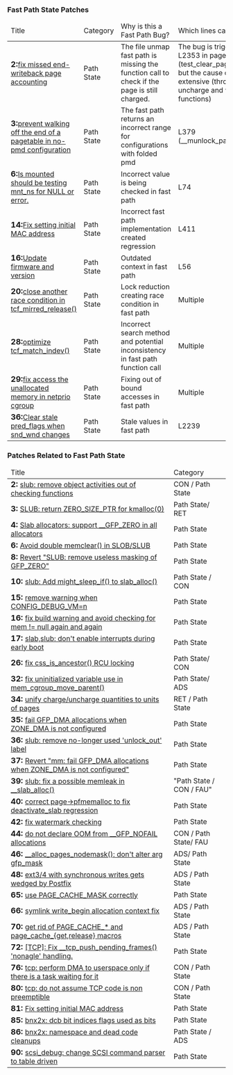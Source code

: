 ### Fast Path State Patches ###
<table>
 <thead>
    <tr>
     <td>Title</td>
     <td>Category</td>
     <td>Why is this a Fast Path Bug?</td>
     <td>Which lines cause the bug?</td>
     </tr>
    </thead>
   <tbody>
<tr><td><font size=+1><b>2:</b></font><a href="https://git.kernel.org/cgit/linux/kernel/git/torvalds/linux.git/commit/?id=d7365e783edb858279be1d03f61bc8d5d3383d90">fix missed end-writeback page accounting</a></td><td>Path State</td><td> The file unmap fast path is missing the function call to check if the page is still charged.</td><td> The bug is triggered at L2353 in page-writeback.c (test_clear_page_writeback), but the cause of the bug is extensive (throughout the uncharge and writeback functions)</td></tr>
<tr><td><font size=+1><b>3:</b></font><a href="https://git.kernel.org/cgit/linux/kernel/git/torvalds/linux.git/commit/?id=eadb41ae82f802105c0601aa8a0a0e7595826497">prevent walking off the end of a pagetable in no-pmd configuration</a></td><td>Path State</td><td>  The fast path returns an incorrect range for configurations with folded pmd</td><td> L379 (__munlock_pagevec_fill)</td></tr>
<tr><td><font size=+1><b>6:</b></font><a href="https://git.kernel.org/cgit/linux/kernel/git/torvalds/linux.git/commit/fs?id=260a459d2e39761fbd39803497205ce1690bc7b1">Is mounted should be testing mnt_ns for NULL or error.</a></td><td>Path State</td><td>  Incorrect value is being checked in fast path</td><td> L74</td></tr>
<tr><td><font size=+1><b>14:</b></font><a href="https://git.kernel.org/cgit/linux/kernel/git/torvalds/linux.git/commit/drivers?id=bab6a9eac05360db25c81b0090f6b1195dd986cc">Fix setting initial MAC address</a></td><td>Path State</td><td> Incorrect fast path implementation created regression</td><td> L411</td></tr>
<tr><td><font size=+1><b>16:</b></font><a href="https://git.kernel.org/cgit/linux/kernel/git/torvalds/linux.git/commit/drivers?id=dc187cb381f1bceb30498861ece510245c43ed9f">Update firmware and version</a></td><td>Path State</td><td> Outdated context in fast path</td><td>  L56</td></tr>
<tr><td><font size=+1><b>20:</b></font><a href="https://git.kernel.org/cgit/linux/kernel/git/torvalds/linux.git/commit/net?id=dc327f8931cb9d66191f489eb9a852fc04530546">close another race condition in tcf_mirred_release()</a></td><td>Path State</td><td> Lock reduction creating race condition in fast path</td><td> Multiple</td></tr>
<tr><td><font size=+1><b>28:</b></font><a href="https://git.kernel.org/cgit/linux/kernel/git/torvalds/linux.git/commit/net?id=2519a602c273c5254781bc55b6e678a17e469a12">optimize tcf_match_indev()</a></td><td>Path State</td><td> Incorrect search method and potential inconsistency in fast path function call</td><td>  Multiple</td></tr>
<tr><td><font size=+1><b>29:</b></font><a href="https://git.kernel.org/cgit/linux/kernel/git/torvalds/linux.git/commit/net?id=ef209f15980360f6945873df3cd710c5f62f2a3e">fix access the unallocated memory in netprio cgroup</a></td><td>Path State</td><td>  Fixing out of bound accesses in fast path</td><td>  Multiple</td></tr>
<tr><td><font size=+1><b>36:</b></font><a href="https://git.kernel.org/cgit/linux/kernel/git/torvalds/linux.git/commit/net?id=2ad41065d9fe518759b695fc2640cf9c07261dd2">Clear stale pred_flags when snd_wnd changes</a></td><td>Path State</td><td>  Stale values in fast path</td><td> L2239 </td></tr>
   </tbody>
 </table>

### Patches Related to Fast Path State ###
<table>
 <thead>
     <tr>
     <td>Title</td>
     <td>Category</td>
    </tr>
    </thead>
   <tbody>
   <tr><td><font size=+1><b>2: </b></font><a href="http://git.kernel.org/cgit/linux/kernel/git/torvalds/linux.git/commit/mm/slub.c?id=70d71228af9360cc4a0198ecd6351a1b34fa6d01">slub: remove object activities out of checking functions</a></td><td>CON / Path State</td></tr>
<tr><td><font size=+1><b>3: </b></font><a href="http://git.kernel.org/cgit/linux/kernel/git/torvalds/linux.git/commit/mm/slub.c?id=272c1d21d6fe42979068e14c04fb60fb6045ad74">SLUB: return ZERO_SIZE_PTR for kmalloc(0)</a></td><td> Path State/ RET</td></tr>
<tr><td><font size=+1><b>4: </b></font><a href="http://git.kernel.org/cgit/linux/kernel/git/torvalds/linux.git/commit/mm/slub.c?id=d07dbea46405b37d59495eb4de9d1056dcfb7c6d">Slab allocators: support __GFP_ZERO in all allocators</a></td><td>Path State</td></tr>
<tr><td><font size=+1><b>6: </b></font><a href="http://git.kernel.org/cgit/linux/kernel/git/torvalds/linux.git/commit/mm/slub.c?id=7fd272550bd43cc1d7289ef0ab2fa50de137e767">Avoid double memclear() in SLOB/SLUB</a></td><td>Path State</td></tr>
<tr><td><font size=+1><b>8: </b></font><a href="http://git.kernel.org/cgit/linux/kernel/git/torvalds/linux.git/commit/mm/slub.c?id=e72e9c23ee025a4c063ca112ba0a6059f9ecc9b7">Revert "SLUB: remove useless masking of GFP_ZERO"</a></td><td>Path State</td></tr>
<tr><td><font size=+1><b>10: </b></font><a href="http://git.kernel.org/cgit/linux/kernel/git/torvalds/linux.git/commit/mm/slub.c?id=89124d706db0aa95daacfa4c0df45a43a44d44f4">slub: Add might_sleep_if() to slab_alloc()</a></td><td>Path State / CON</td></tr>
<tr><td><font size=+1><b>15: </b></font><a href="https://git.kernel.org/cgit/linux/kernel/git/torvalds/linux.git/commit/mm/memcontrol.c?id=a8031cb00e286600ea08bd00a6812dbfec412376">remove warning when CONFIG_DEBUG_VM=n</a></td><td>Path State</td></tr>
<tr><td><font size=+1><b>16: </b></font><a href="https://git.kernel.org/cgit/linux/kernel/git/torvalds/linux.git/commit/mm/memcontrol.c?id=46f7e602fb32e02145ef14f8c0ca6d399f0a96b9">fix build warning and avoid checking for mem != null again and again</a></td><td>Path State</td></tr>
<tr><td><font size=+1><b>17: </b></font><a href="http://git.kernel.org/cgit/linux/kernel/git/torvalds/linux.git/commit/mm/slub.c?id=7e85ee0c1d15ca5f8bff0f514f158eba1742dd87">slab,slub: don't enable interrupts during early boot</a></td><td>Path State</td></tr>
<tr><td><font size=+1><b>26: </b></font><a href="https://git.kernel.org/cgit/linux/kernel/git/torvalds/linux.git/commit/mm/memcontrol.c?id=747388d78a0ae768fd82b55c4ed38aa646a72364">fix css_is_ancestor() RCU locking</a></td><td>Path State/ CON</td></tr>
<tr><td><font size=+1><b>32: </b></font><a href="https://git.kernel.org/cgit/linux/kernel/git/torvalds/linux.git/commit/mm/memcontrol.c?id=8dba474f034c322d96ada39cb20cac711d80dcb2">fix uninitialized variable use in mem_cgroup_move_parent()</a></td><td>Path State/ ADS</td></tr>
<tr><td><font size=+1><b>34: </b></font><a href="https://git.kernel.org/cgit/linux/kernel/git/torvalds/linux.git/commit/mm/memcontrol.c?id=7ec99d6213b579a84c85ad37f2aa8ded4857c53c">unify charge/uncharge quantities to units of pages</a></td><td>RET / Path State</td></tr>
<tr><td><font size=+1><b>35: </b></font><a href="https://git.kernel.org/cgit/linux/kernel/git/torvalds/linux.git/commit/mm/page_alloc.c?id=a197b59ae6e8bee56fcef37ea2482dc08414e2ac">fail GFP_DMA allocations when ZONE_DMA is not configured</a></td><td>Path State</td></tr>
<tr><td><font size=+1><b>36: </b></font><a href="http://git.kernel.org/cgit/linux/kernel/git/torvalds/linux.git/commit/mm/slub.c?id=49a78d085fa6b44d6ed791923c7172a6433589c2">slub: remove no-longer used 'unlock_out' label</a></td><td>Path State</td></tr>
<tr><td><font size=+1><b>37: </b></font><a href="https://git.kernel.org/cgit/linux/kernel/git/torvalds/linux.git/commit/mm/page_alloc.c?id=1fa7b6a29c61358cc2ca6f64cef4aa0e1a7ca74c">Revert "mm: fail GFP_DMA allocations when ZONE_DMA is not configured"</a></td><td>Path State</td></tr>
<tr><td><font size=+1><b>39: </b></font><a href="http://git.kernel.org/cgit/linux/kernel/git/torvalds/linux.git/commit/mm/slub.c?id=73736e0387ba0e6d2b703407b4d26168d31516a7">slub: fix a possible memleak in __slab_alloc()</a></td><td>"Path State
/ CON / FAU"</td></tr>
<tr><td><font size=+1><b>40: </b></font><a href="https://git.kernel.org/cgit/linux/kernel/git/torvalds/linux.git/commit/mm/?id=b121186ab1b12e2a96a945d88eae0735b4542158&context=40&ignorews=0&dt=0">correct page->pfmemalloc to fix deactivate_slab regression</a></td><td> Path State</td></tr>
<tr><td><font size=+1><b>42: </b></font><a href="https://git.kernel.org/cgit/linux/kernel/git/torvalds/linux.git/commit/mm/page_alloc.c?id=d95ea5d18e699515468368415c93ed49b1a3221b">fix watermark checking</a></td><td> Path State</td></tr>
<tr><td><font size=+1><b>44: </b></font><a href="https://git.kernel.org/cgit/linux/kernel/git/torvalds/linux.git/commit/mm/memcontrol.c?id=a0d8b00a3381f9d75764b3377590451cb0b4fe41">do not declare OOM from __GFP_NOFAIL allocations</a></td><td>CON /  Path State/ FAU</td></tr>
<tr><td><font size=+1><b>46: </b></font><a href="https://git.kernel.org/cgit/linux/kernel/git/torvalds/linux.git/commit/mm/page_alloc.c?id=91fbdc0f89807bb97792ea6893717a8d3154b871">__alloc_pages_nodemask(): don't alter arg gfp_mask</a></td><td>ADS/ Path State</td></tr>
<tr><td><font size=+1><b>48: </b></font><a href="http://git.kernel.org/cgit/linux/kernel/git/torvalds/linux.git/commit/fs/inode.c?id=72a43d63cb51057393edfbcfc4596066205ad15d">ext3/4 with synchronous writes gets wedged by Postfix</a></td><td>ADS / Path State</td></tr>
<tr><td><font size=+1><b>65: </b></font><a href="https://git.kernel.org/cgit/linux/kernel/git/torvalds/linux.git/commit/fs/ubifs/file.c?id=7bbe5b5aa6d1e38af6f1fc866efc0aa461d73f19">use PAGE_CACHE_MASK correctly</a></td><td> Path State</td></tr>
<tr><td><font size=+1><b>66: </b></font><a href="https://git.kernel.org/cgit/linux/kernel/git/torvalds/linux.git/commit/fs/ubifs/file.c?id=54566b2c1594c2326a645a3551f9d989f7ba3c5e">symlink write_begin allocation context fix</a></td><td>ADS / Path State</td></tr>
<tr><td><font size=+1><b>70: </b></font><a href="https://git.kernel.org/cgit/linux/kernel/git/torvalds/linux.git/commit/fs/ubifs/file.c?id=09cbfeaf1a5a67bfb3201e0c83c810cecb2efa5a">get rid of PAGE_CACHE_* and page_cache_{get,release} macros</a></td><td>ADS / Path State</td></tr>
<tr><td><font size=+1><b>72: </b></font><a href="http://git.kernel.org/cgit/linux/kernel/git/torvalds/linux.git/commit/net/ipv4/tcp_input.c?id=55c97f3e990c1ff63957c64f6cb10711a09fd70e">[TCP]: Fix __tcp_push_pending_frames() 'nonagle' handling.</a></td><td> Path State</td></tr>
<tr><td><font size=+1><b>76: </b></font><a href="http://git.kernel.org/cgit/linux/kernel/git/torvalds/linux.git/commit/net/ipv4/tcp_input.c?id=59ea33a68a9083ac98515e4861c00e71efdc49a1">tcp: perform DMA to userspace only if there is a task waiting for it</a></td><td>CON /  Path State</td></tr>
<tr><td><font size=+1><b>80: </b></font><a href="http://git.kernel.org/cgit/linux/kernel/git/torvalds/linux.git/commit/net/ipv4/tcp_input.c?id=c10d9310edf5aa4a676991139d1a43ec7d87e56b">tcp: do not assume TCP code is non preemptible</a></td><td>CON / Path State</td></tr>
<tr><td><font size=+1><b>81: </b></font><a href="https://git.kernel.org/cgit/linux/kernel/git/torvalds/linux.git/commit/drivers?id=bab6a9eac05360db25c81b0090f6b1195dd986cc">Fix setting initial MAC address</a></td><td> Path State</td></tr>
<tr><td><font size=+1><b>85: </b></font><a href="http://git.kernel.org/cgit/linux/kernel/git/torvalds/linux.git/commit/drivers/net/ethernet/broadcom/bnx2x/bnx2x_cmn.c?id=e695a2dda1775dafc88174d2c0d71fab18db105a">bnx2x: dcb bit indices flags used as bits</a></td><td> Path State</td></tr>
<tr><td><font size=+1><b>86: </b></font><a href="http://git.kernel.org/cgit/linux/kernel/git/torvalds/linux.git/commit/drivers/net/ethernet/broadcom/bnx2x/bnx2x_cmn.c?id=a8f47eb701a562f6b5c81e2e0c143148915d7913">bnx2x: namespace and dead code cleanups</a></td><td> Path State / ADS</td></tr>
<tr><td><font size=+1><b>90: </b></font><a href="http://git.kernel.org/cgit/linux/kernel/git/torvalds/linux.git/commit/drivers/scsi/scsi_debug.c?id=c2248fc974df7be55a5f6db6b6f99a90b749581b">scsi_debug: change SCSI command parser to table driven</a></td><td> Path State</td></tr>
   </tbody>
 </table>
